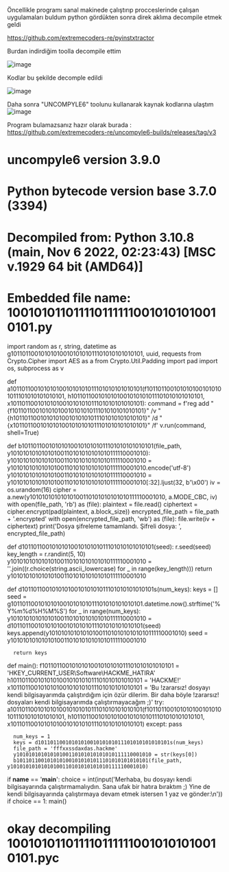 Öncellikle programı sanal makinede çalıştırıp procceslerinde çalışan uygulamaları buldum python gördükten sonra direk aklıma decompile etmek geldi

https://github.com/extremecoders-re/pyinstxtractor

Burdan indirdiğim toolla decompile ettim 

![image](https://github.com/muhammetolg/KAPSUL-HACKME-2023-CTF/assets/75451957/80014e8e-7bf7-4a8b-8355-0afac2867cdd)

Kodlar bu şekilde decomple edildi 

![image](https://github.com/muhammetolg/KAPSUL-HACKME-2023-CTF/assets/75451957/d63ee05b-353c-4f73-a292-d3ef7ac40e50)

Daha sonra "UNCOMPYLE6" toolunu kullanarak kaynak kodlarına ulaştım 
![image](https://github.com/muhammetolg/KAPSUL-HACKME-2023-CTF/assets/75451957/0294f1be-e310-4d65-a393-92ad0a7a0b71)

Program bulamazsanız hazır olarak burada : https://github.com/extremecoders-re/uncompyle6-builds/releases/tag/v3

  # uncompyle6 version 3.9.0
  # Python bytecode version base 3.7.0 (3394)
  # Decompiled from: Python 3.10.8 (main, Nov  6 2022, 02:23:43) [MSC v.1929 64 bit (AMD64)]
  # Embedded file name: 1001010110111101111110010101010010101.py
  import random as r, string, datetime as g1011011001010101001010101011101010101010101, uuid, requests
  from Crypto.Cipher import AES as a
  from Crypto.Util.Padding import pad
  import os, subprocess as v

  def a1011011001010101001010101011101010101010101(f1011011001010101001010101011101010101010101, h1011011001010101001010101011101010101010101, x1011011001010101001010101011101010101010101):
      command = f'reg add "{f1011011001010101001010101011101010101010101}" /v "{h1011011001010101001010101011101010101010101}" /d "{x1011011001010101001010101011101010101010101}" /f'
      v.run(command, shell=True)


  def b1011011001010101001010101011101010101010101(file_path, y10101010101010100110101010101010111110001010):
      y10101010101010100110101010101010111110001010 = y10101010101010100110101010101010111110001010.encode('utf-8')
      y10101010101010100110101010101010111110001010 = y10101010101010100110101010101010111110001010[:32].ljust(32, b'\x00')
      iv = os.urandom(16)
      cipher = a.new(y10101010101010100110101010101010111110001010, a.MODE_CBC, iv)
      with open(file_path, 'rb') as (file):
          plaintext = file.read()
      ciphertext = cipher.encrypt(pad(plaintext, a.block_size))
      encrypted_file_path = file_path + '.encrypted'
      with open(encrypted_file_path, 'wb') as (file):
          file.write(iv + ciphertext)
      print('Dosya şifreleme tamamlandı. Şifreli dosya: ', encrypted_file_path)


  def d1011011001010101001010101011101010101010101(seed):
      r.seed(seed)
      key_length = r.randint(5, 10)
      y10101010101010100110101010101010111110001010 = ''.join((r.choice(string.ascii_lowercase) for _ in range(key_length)))
      return y10101010101010100110101010101010111110001010


  def d1011011001010101001010101011101010101010101s(num_keys):
      keys = []
      seed = g1011011001010101001010101011101010101010101.datetime.now().strftime('%Y%m%d%H%M%S')
      for _ in range(num_keys):
          y10101010101010100110101010101010111110001010 = d1011011001010101001010101011101010101010101(seed)
          keys.append(y10101010101010100110101010101010111110001010)
          seed = y10101010101010100110101010101010111110001010

      return keys


  def main():
      f1011011001010101001010101011101010101010101 = 'HKEY_CURRENT_USER\\Software\\HACKME_HATIRA'
      h1011011001010101001010101011101010101010101 = 'HACKME!'
      x1011011001010101001010101011101010101010101 = 'Bu !zararsız! dosyayı kendi bilgisayarımda çalıştırdığım için özür dilerim. Bir daha böyle !zararsız! dosyaları kendi bilgisayarımda çalıştırmayacağım ;)'
      try:
          a1011011001010101001010101011101010101010101(f1011011001010101001010101011101010101010101, h1011011001010101001010101011101010101010101, x1011011001010101001010101011101010101010101)
      except:
          pass

      num_keys = 1
      keys = d1011011001010101001010101011101010101010101s(num_keys)
      file_path = 'fffxxssdaxdas.hackme'
      y10101010101010100110101010101010111110001010 = str(keys[0])
      b1011011001010101001010101011101010101010101(file_path, y10101010101010100110101010101010111110001010)


  if __name__ == '__main__':
      choice = int(input('Merhaba, bu dosyayı kendi bilgisayarında çalıştırmamalıydın. Sana ufak bir hatıra bıraktım ;) Yine de kendi bilgisayarında çalıştırmaya devam etmek istersen 1 yaz ve gönder:\n'))
      if choice == 1:
          main()
  # okay decompiling 1001010110111101111110010101010010101.pyc


